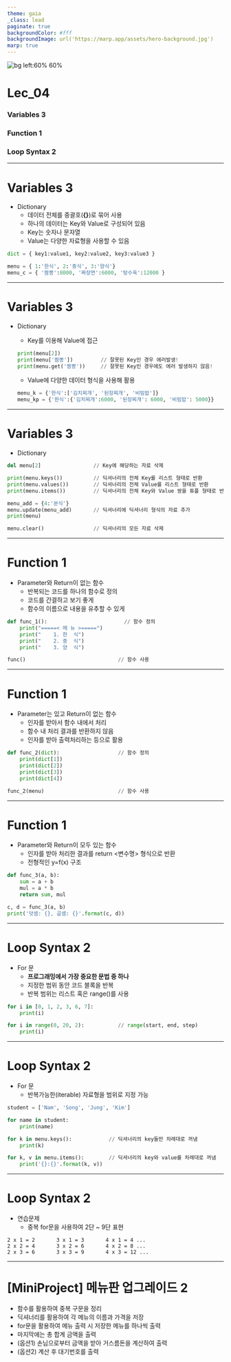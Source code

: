 ```yaml
---
theme: gaia
_class: lead
paginate: true
backgroundColor: #fff
backgroundImage: url('https://marp.app/assets/hero-background.jpg')
marp: true
---
```


![bg left:60% 60%](https://www.python.org/static/community_logos/python-logo-inkscape.svg)

# **Lec_04**
### Variables 3
### Function 1 
### Loop Syntax 2

---
# Variables 3
- Dictionary
    - 데이터 전체를 중괄호(**{}**)로 묶어 사용 
    - 하나의 데이터는 Key와 Value로 구성되어 있음
    - Key는 숫자나 문자열
    - Value는 다양한 자료형을 사용할 수 있음
``` python
dict = { key1:value1, key2:value2, key3:value3 }

menu = { 1:'한식', 2:'중식', 3:'양식'}
menu_c = { '짬뽕':8000, '짜장면':6000, '탕수육':12000 }
```
---
# Variables 3
- Dictionary
    - Key를 이용해 Value에 접근
    ``` python
    print(menu[2])
    print(menu['짬뽕'])         // 잘못된 Key인 경우 에러발생!
    print(menu.get('짬뽕'))     // 잘못된 Key인 경우에도 에러 발생하지 않음!
    ```
    - Value에 다양한 데이터 형식을 사용해 활용

    ``` python
    menu_k = {'한식':['김치찌개', '된장찌개', '비빔밥']}
    menu_kp = {'한식':{'김치찌개':6000, '된장찌개': 6000, '비빔밥': 5000}}
    ```

---
# Variables 3
- Dictionary
``` python
del menu[2]                 // Key에 해당하는 자료 삭제

print(menu.keys())          // 딕셔너리의 전체 Key를 리스트 형태로 반환
print(menu.values())        // 딕셔너리의 전체 Value를 리스트 형태로 반환
print(menu.items())         // 딕셔너리의 전체 Key와 Value 쌍을 튜플 형태로 반환

menu_add = {4:'분식'}
menu.update(menu_add)       // 딕셔너리에 딕셔너리 형식의 자료 추가
print(menu)

menu.clear()                // 딕셔너리의 모든 자료 삭제
```

---
# Function 1
- Parameter와 Return이 없는 함수
    - 반복되는 코드를 하나의 함수로 정의
    - 코드를 간결하고 보기 좋게
    - 함수의 이름으로 내용을 유추할 수 있게

``` python
def func_1():                         // 함수 정의
    print("=====< 메 뉴 >=====")
    print("    1. 한  식")
    print("    2. 중  식")
    print("    3. 양  식")

func()                              // 함수 사용
```

---
# Function 1
- Parameter는 있고 Return이 없는 함수
    - 인자를 받아서 함수 내에서 처리
    - 함수 내 처리 결과를 반환하지 않음
    - 인자를 받아 출력처리하는 등으로 활용

``` python
def func_2(dict):                   // 함수 정의
    print(dict[1])
    print(dict[2])
    print(dict[3])
    print(dict[4])

func_2(menu)                        // 함수 사용
```

---
# Function 1
- Parameter와 Return이 모두 있는 함수
    - 인자를 받아 처리한 결과를 return <변수명> 형식으로 반환
    - 전형적인 y=f(x) 구조

```python
def func_3(a, b):
    sum = a + b
    mul = a * b
    return sum, mul

c, d = func_3(a, b)
print('덧셈: {}, 곱셈: {}'.format(c, d))   
```

---
# Loop Syntax 2
- For 문
    - **프로그래밍에서 가장 중요한 문법 중 하나**
    - 지정한 범위 동안 코드 블록을 반복
    - 반복 범위는 리스트 혹은 range()를 사용
``` python
for i in [0, 1, 2, 3, 6, 7]:
    print(i)

for i in range(0, 20, 2):           // range(start, end, step)
    print(i)
```

---
# Loop Syntax 2
- For 문
    - 반복가능한(iterable) 자료형을 범위로 지정 가능
``` python
student = ['Nam', 'Song', 'Jung', 'Kim']

for name in student:
    print(name)

for k in menu.keys():            // 딕셔너리의 key들만 차례대로 꺼냄 
    print(k)

for k, v in menu.items():        // 딕셔너리의 key와 value를 차례대로 꺼냄   
    print('{}:{}'.format(k, v))
```


---
# Loop Syntax 2
- 연습문제
    - 중복 for문을 사용하여 2단 ~ 9단 표현
``` console
2 x 1 = 2       3 x 1 = 3       4 x 1 = 4 ...
2 x 2 = 4       3 x 2 = 6       4 x 2 = 8 ...
2 x 3 = 6       3 x 3 = 9       4 x 3 = 12 ...
```

---
# [MiniProject] 메뉴판 업그레이드 2
- 함수를 활용하여 중복 구문을 정리
- 딕셔너리를 활용하여 각 메뉴의 이름과 가격을 저장
- for문을 활용하여 메뉴 출력 시 저장한 메뉴를  하나씩 출력
- 마지막에는 총 합계 금액을 출력
- (옵션1) 손님으로부터 금액을 받아 거스름돈을 계산하여 출력
- (옵션2) 계산 후 대기번호를 출력